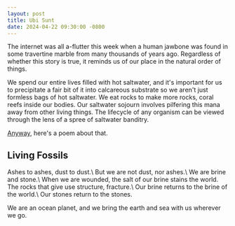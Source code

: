 ```yaml
---
layout: post
title: Ubi Sunt
date: 2024-04-22 09:30:00 -0800
---
```


The internet was all a-flutter this week when a human jawbone was found in some travertine marble from many thousands of years ago.
Regardless of whether this story is true, it reminds us of our place in the natural order of things.

We spend our entire lives filled with hot saltwater, and it's important for us to precipitate a fair bit of it into calcareous substrate so we aren't just formless bags of hot saltwater.
We eat rocks to make more rocks, coral reefs inside our bodies.
Our saltwater sojourn involves pilfering this mana away from other living things.
The lifecycle of any organism can be viewed through the lens of a spree of saltwater banditry.

[Anyway][discourse marker], here's a poem about that.

## Living Fossils

Ashes to ashes, dust to dust.\\
But we are not dust, nor ashes.\\
We are brine and stone.\\
When we are wounded, the salt of our brine stains the world. The rocks that give use structure, fracture.\\
Our brine returns to the brine of the world.\\
Our stones return to the stones.

We are an ocean planet, and we bring the earth and sea with us wherever we go.

[discourse marker]: https://en.wikipedia.org/wiki/Discourse_marker
